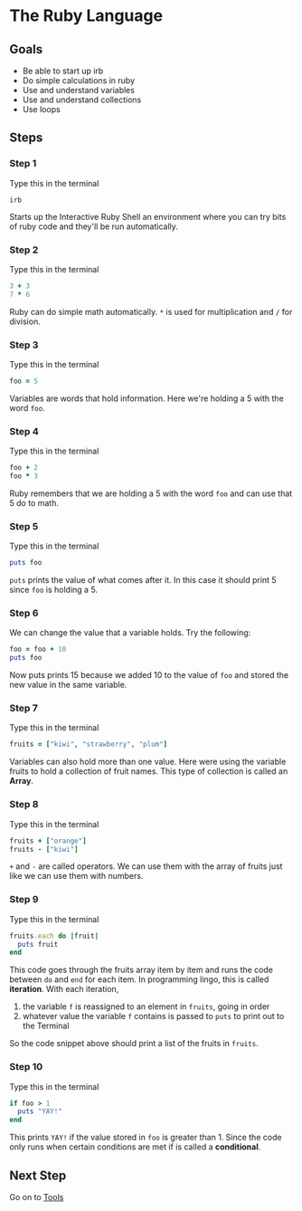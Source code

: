 # The Ruby Language

## Goals

* Be able to start up irb
* Do simple calculations in ruby
* Use and understand variables
* Use and understand collections
* Use loops

## Steps
### Step 1
Type this in the terminal

```text
irb
```
Starts up the Interactive Ruby Shell an environment where you can try bits of ruby code and they'll be run automatically.


### Step 2

Type this in the terminal

```ruby
3 + 3
7 * 6
```

Ruby can do simple math automatically.
`*` is used for multiplication and
`/` for division.

### Step 3

Type this in the terminal

```ruby
foo = 5
```
Variables are words that hold information. Here we're holding a 5 with the word
`foo`.

### Step 4

Type this in the terminal

```ruby
foo + 2
foo * 3
```

Ruby remembers that we are holding a 5 with the word `foo` and can use that 5 do to math.

### Step 5

Type this in the terminal

```ruby
puts foo
```

`puts` prints the value of what comes after it. In this case it should print 5 since `foo` is holding a 5.

### Step 6

We can change the value that a variable holds. Try the following:

```ruby
foo = foo + 10
puts foo
```

Now puts prints 15 because we added 10 to the value of `foo` and stored the new value in the same variable.

### Step 7

Type this in the terminal

```ruby
fruits = ["kiwi", "strawberry", "plum"]
```

Variables can also hold more than one value. Here were using the variable fruits to hold a collection of fruit names.
This type of collection is called an **Array**.


### Step 8

Type this in the terminal

```ruby
fruits + ["orange"]
fruits - ["kiwi"]
```

`+` and
`-` are called operators. We can use them with the array of fruits just like we can use them with numbers.

### Step 9

Type this in the terminal

```ruby
fruits.each do |fruit|
  puts fruit
end
```

This code goes through the fruits array item by item and runs the code between `do` and `end` for each item.
In programming lingo, this is called __iteration__. With each iteration,

1. the variable `f` is reassigned to an element in `fruits`, going in
   order
2. whatever value the variable `f` contains is passed to `puts` to print
   out to the Terminal

So the code snippet above should print a list of the fruits in `fruits`.

### Step 10

Type this in the terminal

```ruby
if foo > 1
  puts "YAY!"
end
```

This prints `YAY!` if the value stored in `foo` is greater than 1. Since the code only runs when certain
conditions are met if is called a **conditional**.

## Next Step

Go on to [Tools](tools)

